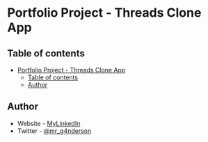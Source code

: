 # Portfolio Project - Threads Clone App

## Table of contents

- [Portfolio Project - Threads Clone App](#portfolio-project---threads-clone-app)
  - [Table of contents](#table-of-contents)
  - [Author](#author)



## Author

- Website - [MyLinkedIn](https://www.linkedin.com/in/gandahkelvin)
- Twitter - [@mr_g4nderson](https://twitter.com/mr_g4nderson?t=A5NobjZab2sVEdh3Zq9s0A&s=09)